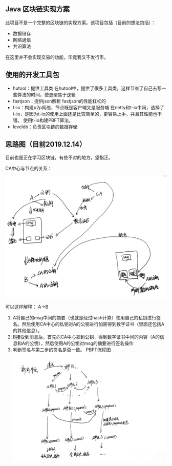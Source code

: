 ## Java 区块链实现方案
此项目不是一个完整的区块链的实现方案。该项目包括（目前的想法包括）：
- 数据储存
- 网络通信
- 共识算法

在这里并不会实现交易的功能，毕竟我又不发行币。

## 使用的开发工具包
- hutool：提供工具类
在hutool中，提供了很多工具类，这样节省了自己去写一些算法的时间，使更聚焦于逻辑
- fastjson：提供json解析
fastjson的性能杠杠的
- t-io：构建p2p网络，节点既是客户端又是服务端
在netty和t-io中间，选择了t-io，是因为t-io的使用上面还是比较简单的，更容易上手，并且其性能也不错。
使用t-io构建PBFT算法。
- leveldb：负责区块链的数据存储

## 思路图（目前2019.12.14）
目前也是正在学习区块链，有些不对的地方，望指正。

CA中心与节点的关系：

![](./gitImg/数字证书流程.jpg)

可以这样解释：
A->B
1. A将自己的msg中间的摘要（也就是经过hash计算）使用自己的私钥进行签名。然后使用CA中心的私钥对A的公钥进行加密得到数字证书（里面还包括A的其他信息）。
2. B接受到消息后，首先向CA中心拿到公钥，得到数字证书中间的内容（A的信息和A的公钥），然后使用A的公钥对msg的摘要进行签名操作
3. 判断签名与第二步的签名是否一致。
PBFT流程图
![](./gitImg/pbft流程.jpg)



